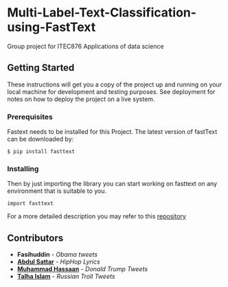 # Multi-Label-Text-Classification-using-FastText
Group project for ITEC876 Applications of data science

## Getting Started

These instructions will get you a copy of the project up and running on your local machine for development and testing purposes. See deployment for notes on how to deploy the project on a live system.

### Prerequisites

Fastext needs to be installed for this Project. The latest version of fastText can be downloaded by:
```
$ pip install fasttext
```

### Installing

Then by just importing the library you can start working on fasttext on any environment that is suitable to you.

```
import fasttext
```
For a more detailed description you may refer to this [repository](https://github.com/facebookresearch/fastText/tree/master/python)


## Contributors

* **Fasihuddin**  - *Obama tweets*
* [**Abdul Sattar**](https://github.com/AsharMohammed) - *HipHop Lyrics*
* [**Muhammad Hassaan**](https://github.com/hassan25sohail) - *Donald Trump Tweets*
* [**Talha Islam**](https://github.com/TalhaIslam) - *Russian Troll Tweets*
